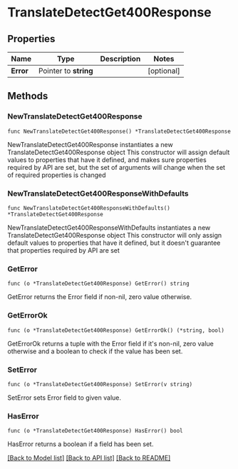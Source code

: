 # TranslateDetectGet400Response

## Properties

Name | Type | Description | Notes
------------ | ------------- | ------------- | -------------
**Error** | Pointer to **string** |  | [optional] 

## Methods

### NewTranslateDetectGet400Response

`func NewTranslateDetectGet400Response() *TranslateDetectGet400Response`

NewTranslateDetectGet400Response instantiates a new TranslateDetectGet400Response object
This constructor will assign default values to properties that have it defined,
and makes sure properties required by API are set, but the set of arguments
will change when the set of required properties is changed

### NewTranslateDetectGet400ResponseWithDefaults

`func NewTranslateDetectGet400ResponseWithDefaults() *TranslateDetectGet400Response`

NewTranslateDetectGet400ResponseWithDefaults instantiates a new TranslateDetectGet400Response object
This constructor will only assign default values to properties that have it defined,
but it doesn't guarantee that properties required by API are set

### GetError

`func (o *TranslateDetectGet400Response) GetError() string`

GetError returns the Error field if non-nil, zero value otherwise.

### GetErrorOk

`func (o *TranslateDetectGet400Response) GetErrorOk() (*string, bool)`

GetErrorOk returns a tuple with the Error field if it's non-nil, zero value otherwise
and a boolean to check if the value has been set.

### SetError

`func (o *TranslateDetectGet400Response) SetError(v string)`

SetError sets Error field to given value.

### HasError

`func (o *TranslateDetectGet400Response) HasError() bool`

HasError returns a boolean if a field has been set.


[[Back to Model list]](../README.md#documentation-for-models) [[Back to API list]](../README.md#documentation-for-api-endpoints) [[Back to README]](../README.md)


